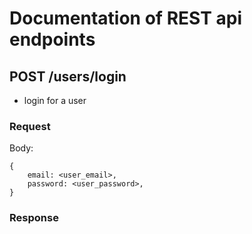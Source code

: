 # Documentation of REST api endpoints

## POST /users/login
- login for a user
### Request
Body:
```
{
    email: <user_email>,
    password: <user_password>,
}
```
### Response
